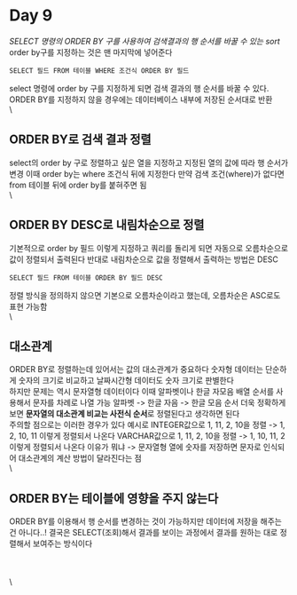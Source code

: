 # Day 9

_SELECT 명령의 ORDER BY 구를 사용하여 검색결과의 행 순서를 바꿀 수 있는 sort_\
order by구를 지정하는 것은 맨 마지막에 넣어준다

```
SELECT 필드 FROM 테이블 WHERE 조건식 ORDER BY 필드
```

select 명령에 order by 구를 지정하게 되면 검색 결과의 행 순서를 바꿀 수 있다. ORDER BY를 지정하지 않을 경우에는 데이터베이스 내부에 저장된 순서대로 반환\
\


## ORDER BY로 검색 결과 정렬

select의 order by 구로 정렬하고 싶은 열을 지정하고 지정된 열의 값에 따라 행 순서가 변경 이때 order by는 where 조건식 뒤에 지정한다 만약 검색 조건(where)가 없다면 from 테이블 뒤에 order by를 붙혀주면 됨\
\


## ORDER BY DESC로 내림차순으로 정렬

기본적으로 order by 필드 이렇게 지정하고 쿼리를 돌리게 되면 자동으로 오름차순으로 값이 정렬되서 출력된다 반대로 내림차순으로 값을 정렬해서 출력하는 방법은 DESC

```
SELECT 필드 FROM 테이블 ORDER BY 필드 DESC
```

정렬 방식을 정의하지 않으면 기본으로 오름차순이라고 했는데, 오름차순은 ASC로도 표현 가능함\
\


## 대소관계

ORDER BY로 정렬하는데 있어서는 값의 대소관계가 중요하다 숫자형 데이터는 단순하게 숫자의 크기로 비교하고 날짜시간형 데이터도 숫자 크기로 판별한다\
하지만 문제는 역시 문자열형 데이터이다 이때 알파벳이나 한글 자모음 배열 순서를 사용해서 문자를 차례로 나열 가능 알파벳 -> 한글 자음 -> 한글 모음 순서 더욱 정확하게 보면 **문자열의 대소관계 비교는 사전식 순서**로 정렬된다고 생각하면 된다\
주의할 점으로는 이러한 경우가 있다 예시로 INTEGER값으로 1, 11, 2, 10을 정렬 -> 1, 2, 10, 11 이렇게 정렬되서 나온다 VARCHAR값으로 1, 11, 2, 10을 정렬 -> 1, 10, 11, 2 이렇게 정렬되서 나온다 이유가 뭐냐 -> 문자열형 열에 숫자를 저장하면 문자로 인식되어 대소관계의 계산 방법이 달라진다는 점\
\


## ORDER BY는 테이블에 영향을 주지 않는다

ORDER BY를 이용해서 행 순서를 변경하는 것이 가능하지만 데이터에 저장을 해주는건 아니다..! 결국은 SELECT(조회)해서 결과를 보이는 과정에서 결과를 원하는 대로 정렬해서 보여주는 방식이다\
\
\
\
\

